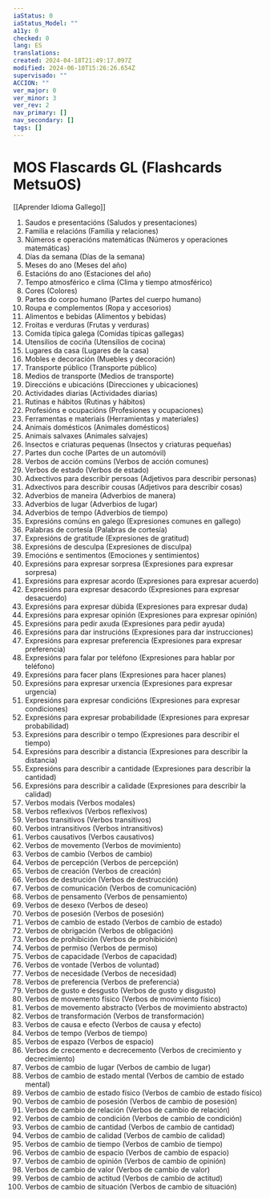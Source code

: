 ```yaml
---
iaStatus: 0
iaStatus_Model: ""
a11y: 0
checked: 0
lang: ES
translations: 
created: 2024-04-18T21:49:17.097Z
modified: 2024-06-10T15:26:26.654Z
supervisado: ""
ACCION: ""
ver_major: 0
ver_minor: 3
ver_rev: 2
nav_primary: []
nav_secondary: []
tags: []
---
```

# MOS Flascards GL (Flashcards MetsuOS)

[[Aprender Idioma Gallego]]

1. Saudos e presentacións (Saludos y presentaciones)
2. Familia e relacións (Familia y relaciones)
3. Números e operacións matemáticas (Números y operaciones matemáticas)
4. Días da semana (Días de la semana)
5. Meses do ano (Meses del año)
6. Estacións do ano (Estaciones del año)
7. Tempo atmosférico e clima (Clima y tiempo atmosférico)
8. Cores (Colores)
9. Partes do corpo humano (Partes del cuerpo humano)
10. Roupa e complementos (Ropa y accesorios)
11. Alimentos e bebidas (Alimentos y bebidas)
12. Froitas e verduras (Frutas y verduras)
13. Comida típica galega (Comidas típicas gallegas)
14. Utensilios de cociña (Utensilios de cocina)
15. Lugares da casa (Lugares de la casa)
16. Mobles e decoración (Muebles y decoración)
17. Transporte público (Transporte público)
18. Medios de transporte (Medios de transporte)
19. Direccións e ubicacións (Direcciones y ubicaciones)
20. Actividades diarias (Actividades diarias)
21. Rutinas e hábitos (Rutinas y hábitos)
22. Profesións e ocupacións (Profesiones y ocupaciones)
23. Ferramentas e materiais (Herramientas y materiales)
24. Animais domésticos (Animales domésticos)
25. Animais salvaxes (Animales salvajes)
26. Insectos e criaturas pequenas (Insectos y criaturas pequeñas)
27. Partes dun coche (Partes de un automóvil)
28. Verbos de acción comúns (Verbos de acción comunes)
29. Verbos de estado (Verbos de estado)
30. Adxectivos para describir persoas (Adjetivos para describir personas)
31. Adxectivos para describir cousas (Adjetivos para describir cosas)
32. Adverbios de maneira (Adverbios de manera)
33. Adverbios de lugar (Adverbios de lugar)
34. Adverbios de tempo (Adverbios de tiempo)
35. Expresións comúns en galego (Expresiones comunes en gallego)
36. Palabras de cortesía (Palabras de cortesía)
37. Expresións de gratitude (Expresiones de gratitud)
38. Expresións de desculpa (Expresiones de disculpa)
39. Emocións e sentimentos (Emociones y sentimientos)
40. Expresións para expresar sorpresa (Expresiones para expresar sorpresa)
41. Expresións para expresar acordo (Expresiones para expresar acuerdo)
42. Expresións para expresar desacordo (Expresiones para expresar desacuerdo)
43. Expresións para expresar dúbida (Expresiones para expresar duda)
44. Expresións para expresar opinión (Expresiones para expresar opinión)
45. Expresións para pedir axuda (Expresiones para pedir ayuda)
46. Expresións para dar instrucións (Expresiones para dar instrucciones)
47. Expresións para expresar preferencia (Expresiones para expresar preferencia)
48. Expresións para falar por teléfono (Expresiones para hablar por teléfono)
49. Expresións para facer plans (Expresiones para hacer planes)
50. Expresións para expresar urxencia (Expresiones para expresar urgencia)
51. Expresións para expresar condicións (Expresiones para expresar condiciones)
52. Expresións para expresar probabilidade (Expresiones para expresar probabilidad)
53. Expresións para describir o tempo (Expresiones para describir el tiempo)
54. Expresións para describir a distancia (Expresiones para describir la distancia)
55. Expresións para describir a cantidade (Expresiones para describir la cantidad)
56. Expresións para describir a calidade (Expresiones para describir la calidad)
57. Verbos modais (Verbos modales)
58. Verbos reflexivos (Verbos reflexivos)
59. Verbos transitivos (Verbos transitivos)
60. Verbos intransitivos (Verbos intransitivos)
61. Verbos causativos (Verbos causativos)
62. Verbos de movemento (Verbos de movimiento)
63. Verbos de cambio (Verbos de cambio)
64. Verbos de percepción (Verbos de percepción)
65. Verbos de creación (Verbos de creación)
66. Verbos de destrución (Verbos de destrucción)
67. Verbos de comunicación (Verbos de comunicación)
68. Verbos de pensamento (Verbos de pensamiento)
69. Verbos de desexo (Verbos de deseo)
70. Verbos de posesión (Verbos de posesión)
71. Verbos de cambio de estado (Verbos de cambio de estado)
72. Verbos de obrigación (Verbos de obligación)
73. Verbos de prohibición (Verbos de prohibición)
74. Verbos de permiso (Verbos de permiso)
75. Verbos de capacidade (Verbos de capacidad)
76. Verbos de vontade (Verbos de voluntad)
77. Verbos de necesidade (Verbos de necesidad)
78. Verbos de preferencia (Verbos de preferencia)
79. Verbos de gusto e desgusto (Verbos de gusto y disgusto)
80. Verbos de movemento físico (Verbos de movimiento físico)
81. Verbos de movemento abstracto (Verbos de movimiento abstracto)
82. Verbos de transformación (Verbos de transformación)
83. Verbos de causa e efecto (Verbos de causa y efecto)
84. Verbos de tempo (Verbos de tiempo)
85. Verbos de espazo (Verbos de espacio)
86. Verbos de crecemento e decrecemento (Verbos de crecimiento y decrecimiento)
87. Verbos de cambio de lugar (Verbos de cambio de lugar)
88. Verbos de cambio de estado mental (Verbos de cambio de estado mental)
89. Verbos de cambio de estado físico (Verbos de cambio de estado físico)
90. Verbos de cambio de posesión (Verbos de cambio de posesión)
91. Verbos de cambio de relación (Verbos de cambio de relación)
92. Verbos de cambio de condición (Verbos de cambio de condición)
93. Verbos de cambio de cantidad (Verbos de cambio de cantidad)
94. Verbos de cambio de calidad (Verbos de cambio de calidad)
95. Verbos de cambio de tiempo (Verbos de cambio de tiempo)
96. Verbos de cambio de espacio (Verbos de cambio de espacio)
97. Verbos de cambio de opinión (Verbos de cambio de opinión)
98. Verbos de cambio de valor (Verbos de cambio de valor)
99. Verbos de cambio de actitud (Verbos de cambio de actitud)
100. Verbos de cambio de situación (Verbos de cambio de situación)
